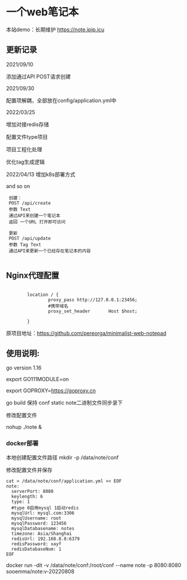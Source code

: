 # 一个web笔记本

本站demo：长期维护 https://note.ipip.icu

## 更新记录

2021/09/10

添加通过API POST请求创建

2021/09/30

配置项解耦，全部放在config/application.yml中

2022/03/25

增加对接redis存储

配置文件type项目

项目工程化处理

优化tag生成逻辑

2022/04/13 增加k8s部署方式

and so on

```
 创建：
 POST /api/create 
 参数 Text 
 通过API来创建一个笔记本
 返回 一个URL 打开即可访问
 
 更新
 POST /api/update
 参数 Tag Text
 通过API来更新一个已经存在笔记本的内容
 
```

## Nginx代理配置

```shell

        location / {
                proxy_pass http://127.0.0.1:23456;
                #携带域名
                proxy_set_header       Host $host;
                
        }

```

原项目地址：https://github.com/pereorga/minimalist-web-notepad

## 使用说明:

go version 1.16

export GO111MODULE=on

export GOPROXY=https://goproxy.cn

go build 保持 conf static note二进制文件同步录下

修改配置文件

nohup ./note &

### docker部署

本地创建配置文件路径 mkdir -p /data/note/conf

修改配置文件并保存

```shell
cat > /data/note/conf/application.yml << EOF
note:
  serverPort: 8080
  keylength: 6
  type: 1
  #type 0启用mysql 1启动redis
  mysqlUrl: mysql.com:3306
  mysqlUsername: root
  mysqlPassword: 123456
  mysqlDatabasename: notes
  timezone: Asia/Shanghai
  redisUrl: 192.168.8.8:6379
  redisPassword: xayf
  redisDatabaseNum: 1
EOF
```

docker run -dit -v /data/note/conf:/root/conf --name note -p 8080:8080 sooemma/note:v-20220808


